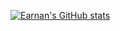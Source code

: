 <!--统计-->
[![Earnan's GitHub stats](https://github-readme-stats.vercel.app/api?username=earnan&count_private=true&show_icons=true)](https://github.com/earnan)

<!--常用语言--=compact>
[![Top Langs](https://github-readme-stats.vercel.app/api/top-langs/?username=earnan&layout)](https://github.com/earnan)


<!--仓库卡片-->


<!--
[![Readme Card](https://github-readme-stats.vercel.app/api/pin/?username=earnan&repo=chloroplast&show_owner=true)](https://github.com/earnan/chloroplast)

<a href="https://github.com/earnan/chloroplast">
  <img align="center" src="https://github-readme-stats.vercel.app/api/pin/?username=earnan&repo=chloroplast&show_owner" />
</a>
<a href="https://github.com/earnan/chloroplast">
  <img align="center" src="https://github-readme-stats.vercel.app/api/pin/?username=earnan&repo=chloroplast" />
</a>
<a href="https://github.com/earnan/chloroplast">
  <img align="center" src="https://github-readme-stats.vercel.app/api/pin/?username=earnan&repo=chloroplast" />
</a>
-->




<!--
**earnan/Earnan** is a ✨ _special_ ✨ repository because its `README.md` (this file) appears on your GitHub profile.
Here are some ideas to get you started:
- 🔭 I’m currently working on ...
- 🌱 I’m currently learning ...
- 👯 I’m looking to collaborate on ...
- 🤔 I’m looking for help with ...
- 💬 Ask me about ...
- 📫 How to reach me: ...
- 😄 Pronouns: ...
- ⚡ Fun fact: ...
-->

